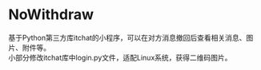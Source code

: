 # NoWithdraw
基于Python第三方库itchat的小程序，可以在对方消息撤回后查看相关消息、图片、附件等。<br/>
小部分修改itchat库中login.py文件，适配Linux系统，获得二维码图片。
